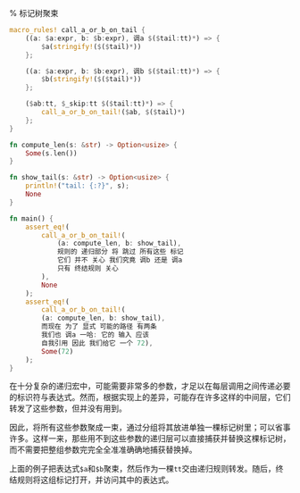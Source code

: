 % 标记树聚束

```rust
macro_rules! call_a_or_b_on_tail {
    ((a: $a:expr, b: $b:expr), 调a $($tail:tt)*) => {
        $a(stringify!($($tail)*))
    };

    ((a: $a:expr, b: $b:expr), 调b $($tail:tt)*) => {
        $b(stringify!($($tail)*))
    };

    ($ab:tt, $_skip:tt $($tail:tt)*) => {
        call_a_or_b_on_tail!($ab, $($tail)*)
    };
}

fn compute_len(s: &str) -> Option<usize> {
    Some(s.len())
}

fn show_tail(s: &str) -> Option<usize> {
    println!("tail: {:?}", s);
    None
}

fn main() {
    assert_eq!(
        call_a_or_b_on_tail!(
            (a: compute_len, b: show_tail),
            规则的 递归部分 将 跳过 所有这些 标记
            它们 并不 关心 我们究竟 调b 还是 调a
            只有 终结规则 关心
        ),
        None
    );
    assert_eq!(
        call_a_or_b_on_tail!(
        (a: compute_len, b: show_tail),
        而现在 为了 显式 可能的路径 有两条
        我们也 调a 一哈: 它的 输入 应该
        自我引用 因此 我们给它 一个 72),
        Some(72)
    );
}
```

在十分复杂的递归宏中，可能需要非常多的参数，才足以在每层调用之间传递必要的标识符与表达式。然而，根据实现上的差异，可能存在许多这样的中间层，它们转发了这些参数，但并没有用到。

因此，将所有这些参数聚成一束，通过分组将其放进单独一棵标记树里；可以省事许多。这样一来，那些用不到这些参数的递归层可以直接捕获并替换这棵标记树，而不需要把整组参数完完全全准准确确地捕获替换掉。

上面的例子把表达式`$a`和`$b`聚束，然后作为一棵`tt`交由递归规则转发。随后，终结规则将这组标记打开，并访问其中的表达式。
